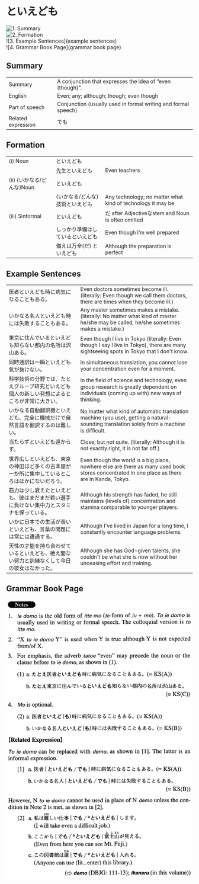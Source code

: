 # といえども

![1. Summary](summary)<br>
![2. Formation](formation)<br>
![3. Example Sentences](example sentences)<br>
![4. Grammar Book Page](grammar book page)<br>


## Summary

<table><tr>   <td>Summary</td>   <td>A conjunction that expresses the idea of “even (though)”.</td></tr><tr>   <td>English</td>   <td>Even; any; although; though; even though</td></tr><tr>   <td>Part of speech</td>   <td>Conjunction (usually used in formal writing and formal speech)</td></tr><tr>   <td>Related expression</td>   <td>でも</td></tr></table>

## Formation

<table class="table"><tbody><tr class="tr head"><td class="td"><span class="numbers">(i)</span> <span class="bold">Noun</span></td><td class="td"><span class="concept">といえども</span></td><td class="td"></td></tr><tr class="tr"><td class="td"></td><td class="td"><span>先生</span><span class="concept">といえども</span></td><td class="td"><span>Even teachers</span></td></tr><tr class="tr head"><td class="td"><span class="numbers">(ii)</span> <span class="bold">{いかなる/どんな}Noun</span></td><td class="td"><span class="concept">といえども</span></td><td class="td"></td></tr><tr class="tr"><td class="td"></td><td class="td"><span>{いかなる/どんな}技術</span><span class="concept">といえども</span></td><td class="td"><span>Any technology; no matter what kind of technology it may be</span></td></tr><tr class="tr head"><td class="td"><span class="numbers">(iii)</span> <span class="bold">Sinformal</span></td><td class="td"><span class="concept">といえども</span></td><td class="td"><span>だ after Adjectiveなstem and Noun is often omitted</span></td></tr><tr class="tr"><td class="td"></td><td class="td"><span>しっかり準備はしている</span><span class="concept">といえども</span></td><td class="td"><span>Even though I’m well prepared</span></td></tr><tr class="tr"><td class="td"></td><td class="td"><span>備えは万全(だ)</span> <span class="concept">といえども</span></td><td class="td"><span>Although the preparation is perfect</span></td></tr></tbody></table>

## Example Sentences

<table><tr>   <td>医者といえども時に病気になることもある。</td>   <td>Even doctors sometimes become ill. (literally: Even though we call them doctors, there are times when they become ill.)</td></tr><tr>   <td>いかなる名人といえども時には失敗することもある。</td>   <td>Any master sometimes makes a mistake. (literally: No matter what kind of master he/she may be called, he/she sometimes makes a mistake.)</td></tr><tr>   <td>東京に住んでいるといえども知らない都内の名所は沢山ある。</td>   <td>Even though I live in Tokyo (literally: Even though I say I live in Tokyo), there are many sightseeing spots in Tokyo that I don't know.</td></tr><tr>   <td>同時通訳は一瞬といえども気が抜けない。</td>   <td>In simultaneous translation, you cannot lose your concentration even for a moment.</td></tr><tr>   <td>科学技術の分野では、たとえグループ研究といえども個人の新しい発想によるところが非常に大きい。</td>   <td>In the ﬁeld of science and technology, even group research is greatly dependent on individuals (coming up with) new ways of thinking.</td></tr><tr>   <td>いかなる自動翻訳機といえども、完全に機械だけで自然言語を翻訳するのは難しい。</td>   <td>No matter what kind of automatic translation machine (you use), getting a natural-sounding translation solely from a machine is difﬁcult.</td></tr><tr>   <td>当たらずといえども遠からず。</td>   <td>Close, but not quite. (literally: Although it is not exactly right, it is not far off.)</td></tr><tr>   <td>世界広しといえども、東京の神田ほど多くの古本屋が一か所に集中しているところはほかにないだろう。</td>   <td>Even though the world is a big place, nowhere else are there as many used book stores concentrated in one place as there are in Kanda, Tokyo.</td></tr><tr>   <td>筋力は少し衰えたといえども、彼はまだまだ若い選手に負けない集中力とスタミナを保っている。</td>   <td>Although his strength has faded, he still maintains (levels of) concentration and stamina comparable to younger players.</td></tr><tr>   <td>いかに日本での生活が長いといえども、言葉の問題には常には遭遇する。</td>   <td>Although I've lived in Japan for a long time, I constantly encounter language problems.</td></tr><tr>   <td>天性の才能を持ち合わせているといえども、絶え間ない努力と訓練なくして今日の彼女はなかった。</td>   <td>Although she has God-given talents, she couldn't be what she is now without her unceasing effort and training.</td></tr></table>

## Grammar Book Page

![](../img/Advancedといえども.png)

